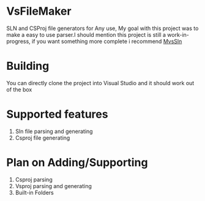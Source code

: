 # VsFileMaker
SLN and CSProj file generators for Any use, My goal with this project was to make a easy to use parser.I should mention this project is still a work-in-progress, if you want something more complete i recommend [MvsSln](https://github.com/3F/MvsSln)
# Building
You can directly clone the project into Visual Studio and it should work out of the box
# Supported features
1. Sln file parsing and generating
2. Csproj file generating
# Plan on Adding/Supporting
1. Csproj parsing
2. Vsproj parsing and generating
3. Built-in Folders

